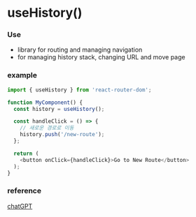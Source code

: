 useHistory()
===

### Use
- library for routing and managing navigation
- for managing history stack, changing URL and move page

### example
```js
import { useHistory } from 'react-router-dom';

function MyComponent() {
  const history = useHistory();

  const handleClick = () => {
    // 새로운 경로로 이동
    history.push('/new-route');
  };

  return (
    <button onClick={handleClick}>Go to New Route</button>
  );
}
```

### reference
[chatGPT](https://chatgpt.com/)
